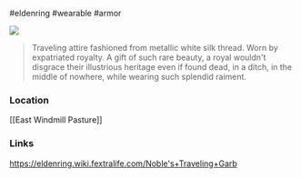 #eldenring #wearable #armor 

![](https://eldenring.wiki.fextralife.com/file/Elden-Ring/nobles_traveling_garb_elden_ring_wiki_guide_200px.png)

> Traveling attire fashioned from metallic white silk thread. Worn by expatriated royalty.
> A gift of such rare beauty, a royal wouldn't disgrace their illustrious heritage even if found dead, in a ditch, in the middle of nowhere, while wearing such splendid raiment.
### Location
[[East Windmill Pasture]]
### Links
https://eldenring.wiki.fextralife.com/Noble's+Traveling+Garb